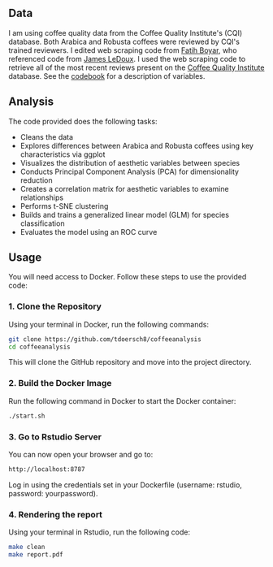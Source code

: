 ## Data

I am using coffee quality data from the Coffee Quality Institute's (CQI) database. Both Arabica and Robusta coffees were reviewed by CQI's trained reviewers. I edited web scraping code from [Fatih Boyar](https://github.com/fatih-boyar), who referenced code from [James LeDoux](https://github.com/jldbc). I used the web scraping code to retrieve all of the most recent reviews present on the [Coffee Quality Institute](https://www.coffeeinstitute.org) database. See the [codebook](https://github.com/tdoersch8/coffeeanalysis/blob/main/codebook.csv) for a description of variables.

## Analysis

The code provided does the following tasks:

- Cleans the data
- Explores differences between Arabica and Robusta coffees using key characteristics via ggplot
- Visualizes the distribution of aesthetic variables between species
- Conducts Principal Component Analysis (PCA) for dimensionality reduction
-	Creates a correlation matrix for aesthetic variables to examine relationships
-	Performs t-SNE clustering
-	Builds and trains a generalized linear model (GLM) for species classification
-	Evaluates the model using an ROC curve

## Usage

You will need access to Docker. Follow these steps to use the provided code:

### 1. Clone the Repository

Using your terminal in Docker, run the following commands:

```bash
git clone https://github.com/tdoersch8/coffeeanalysis
cd coffeeanalysis
```

This will clone the GitHub repository and move into the project directory.

### 2. Build the Docker Image

Run the following command in Docker to start the Docker container:

```bash
./start.sh
```

### 3. Go to Rstudio Server

You can now open your browser and go to:

```bash
http://localhost:8787
```

Log in using the credentials set in your Dockerfile (username: rstudio, password: yourpassword).

### 4. Rendering the report

Using your terminal in Rstudio, run the following code:

```bash
make clean
make report.pdf
```








